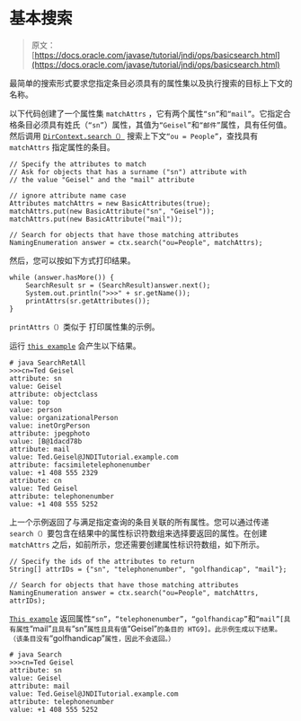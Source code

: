 # 基本搜索

> 原文： [https://docs.oracle.com/javase/tutorial/jndi/ops/basicsearch.html](https://docs.oracle.com/javase/tutorial/jndi/ops/basicsearch.html)

最简单的搜索形式要求您指定条目必须具有的属性集以及执行搜索的目标上下文的名称。

以下代码创建了一个属性集 `matchAttrs` ，它有两个属性`“sn”`和`“mail”`。它指定合格条目必须具有姓氏（`“sn”`）属性，其值为`“Geisel”`和`“邮件”`属性，具有任何值。然后调用 [`DirContext.search（）`](https://docs.oracle.com/javase/8/docs/api/javax/naming/directory/DirContext.html#search-javax.naming.Name-javax.naming.directory.Attributes-) 搜索上下文`“ou = People”`，查找具有 `matchAttrs` 指定属性的条目。

```
// Specify the attributes to match
// Ask for objects that has a surname ("sn") attribute with 
// the value "Geisel" and the "mail" attribute

// ignore attribute name case
Attributes matchAttrs = new BasicAttributes(true); 
matchAttrs.put(new BasicAttribute("sn", "Geisel"));
matchAttrs.put(new BasicAttribute("mail"));

// Search for objects that have those matching attributes
NamingEnumeration answer = ctx.search("ou=People", matchAttrs);

```

然后，您可以按如下方式打印结果。

```
while (answer.hasMore()) {
    SearchResult sr = (SearchResult)answer.next();
    System.out.println(">>>" + sr.getName());
    printAttrs(sr.getAttributes());
}

```

`printAttrs（）`类似于 打印属性集的示例。

运行 [`this example`](examples/SearchRetAll.java) 会产生以下结果。

```
# java SearchRetAll
>>>cn=Ted Geisel
attribute: sn
value: Geisel
attribute: objectclass
value: top
value: person
value: organizationalPerson
value: inetOrgPerson
attribute: jpegphoto
value: [B@1dacd78b
attribute: mail
value: Ted.Geisel@JNDITutorial.example.com
attribute: facsimiletelephonenumber
value: +1 408 555 2329
attribute: cn
value: Ted Geisel
attribute: telephonenumber
value: +1 408 555 5252

```

上一个示例返回了与满足指定查询的条目关联的所有属性。您可以通过传递 `search（）`要包含在结果中的属性标识符数组来选择要返回的属性。在创建 `matchAttrs` 之后，如前所示，您还需要创建属性标识符数组，如下所示。

```
// Specify the ids of the attributes to return
String[] attrIDs = {"sn", "telephonenumber", "golfhandicap", "mail"};

// Search for objects that have those matching attributes
NamingEnumeration answer = ctx.search("ou=People", matchAttrs, attrIDs);

```

[`This example`](examples/Search.java) 返回属性`“sn”`，`“telephonenumber”`，`“golfhandicap”`和`“mail”[具有属性`“mail”`且具有`“sn”`属性且具有值`“Geisel”`的条目的 HTG9]。此示例生成以下结果。 （该条目没有`“golfhandicap”`属性，因此不会返回。）`

```
# java Search 
>>>cn=Ted Geisel
attribute: sn
value: Geisel
attribute: mail
value: Ted.Geisel@JNDITutorial.example.com
attribute: telephonenumber
value: +1 408 555 5252

```